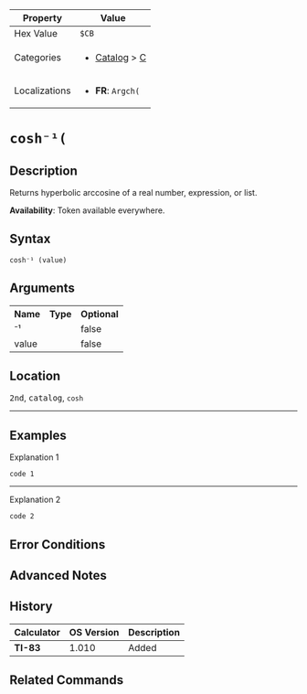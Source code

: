 | Property      | Value |
|---------------|-------|
| Hex Value     | `$CB`|
| Categories    | <ul><li>[Catalog](../categories/Catalog.md) > [C](../categories/Catalog.md#C)</li></ul> |
| Localizations | <ul><li><b>FR</b>: `Argch(`</li></ul> |

# `cosh⁻¹(`

## Description
Returns hyperbolic arccosine of a real number, expression, or list.


<b>Availability</b>: Token available everywhere.

## Syntax
`cosh⁻¹ (value)`

## Arguments
<table>
<tr><th>Name</th><th>Type</th><th>Optional</th></tr>

<tr><td>⁻¹</td><td></td><td>false</td></tr>

<tr><td>value</td><td></td><td>false</td></tr>

</table>

## Location
<kbd>2nd</kbd>, <kbd>catalog</kbd>, `cosh`
<hr>

## Examples

Explanation 1
```ti-basic
code 1
```
---
Explanation 2
```ti-basic
code 2
```

## Error Conditions


## Advanced Notes


## History
| Calculator | OS Version | Description |
|------------|------------|-------------|
| <b>TI-83</b> | 1.010 | Added

## Related Commands

    